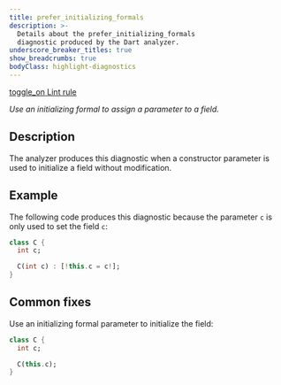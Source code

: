 ```yaml
---
title: prefer_initializing_formals
description: >-
  Details about the prefer_initializing_formals
  diagnostic produced by the Dart analyzer.
underscore_breaker_titles: true
show_breadcrumbs: true
bodyClass: highlight-diagnostics
---
```


<div class="tags">
  <a class="tag-label"
      href="/tools/linter-rules/prefer_initializing_formals"
      title="Learn about the lint rule that enables this diagnostic."
      aria-label="Learn about the lint rule that enables this diagnostic."
      target="_blank">
    <span class="material-symbols" aria-hidden="true">toggle_on</span>
    <span>Lint rule</span>
  </a>
</div>

_Use an initializing formal to assign a parameter to a field._

## Description

The analyzer produces this diagnostic when a constructor parameter is used
to initialize a field without modification.

## Example

The following code produces this diagnostic because the parameter `c` is
only used to set the field `c`:

```dart
class C {
  int c;

  C(int c) : [!this.c = c!];
}
```

## Common fixes

Use an initializing formal parameter to initialize the field:

```dart
class C {
  int c;

  C(this.c);
}
```
